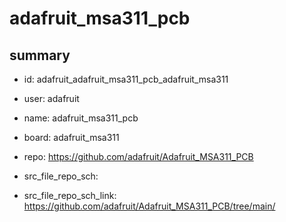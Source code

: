 # adafruit_msa311_pcb
 
## summary 
* id: adafruit_adafruit_msa311_pcb_adafruit_msa311
* user: adafruit
* name: adafruit_msa311_pcb
* board: adafruit_msa311
* repo: https://github.com/adafruit/Adafruit_MSA311_PCB



* src_file_repo_sch: 
* src_file_repo_sch_link: https://github.com/adafruit/Adafruit_MSA311_PCB/tree/main/






